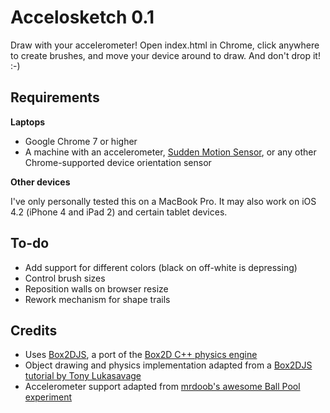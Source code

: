Accelosketch 0.1
================

Draw with your accelerometer! Open index.html in Chrome, click anywhere to create brushes, and move your device around to draw. And don't drop it! :-)

Requirements
------------

**Laptops**

- Google Chrome 7 or higher
- A machine with an accelerometer, [Sudden Motion Sensor](http://en.wikipedia.org/wiki/Sudden_Motion_Sensor "Sudden Motion Sensor - Wikipedia, the free encyclopedia"), or any other Chrome-supported device orientation sensor

**Other devices**

I've only personally tested this on a MacBook Pro. It may also work on iOS 4.2 (iPhone 4 and iPad 2) and certain tablet devices.

To-do
-----

- Add support for different colors (black on off-white is depressing)
- Control brush sizes
- Reposition walls on browser resize
- Rework mechanism for shape trails

Credits
-------

- Uses [Box2DJS](http://box2d-js.sourceforge.net/ "Box2DJS - Physics Engine for JavaScript"), a port of the [Box2D C++ physics engine](http://www.box2d.org/ "Box2D - Home")
- Object drawing and physics implementation adapted from a [Box2DJS tutorial by Tony Lukasavage](http://savagelook.com/blog/code/box2d-js-physics-in-html5-javascript-guide "SavageLook.com  &raquo; Box2D JS &#8211; Physics in HTML5 &amp; Javascript Guide")
- Accelerometer support adapted from [mrdoob's awesome Ball Pool experiment](http://mrdoob.com/projects/chromeexperiments/ball_pool/ "Ball Pool")